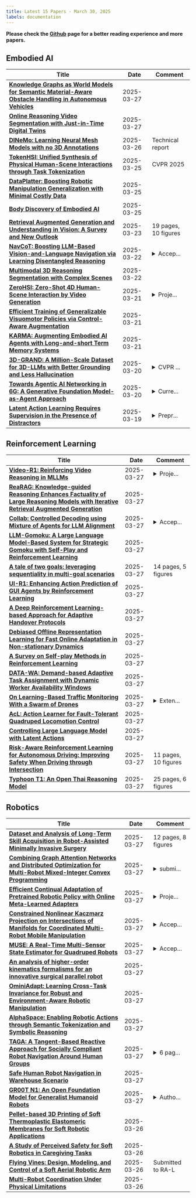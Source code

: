 ```yaml
---
title: Latest 15 Papers - March 30, 2025
labels: documentation
---
```

**Please check the [Github](https://github.com/zezhishao/MTS_Daily_ArXiv) page for a better reading experience and more papers.**

## Embodied AI
| **Title** | **Date** | **Comment** |
| --- | --- | --- |
| **[Knowledge Graphs as World Models for Semantic Material-Aware Obstacle Handling in Autonomous Vehicles](http://arxiv.org/abs/2503.21232v1)** | 2025-03-27 |  |
| **[Online Reasoning Video Segmentation with Just-in-Time Digital Twins](http://arxiv.org/abs/2503.21056v1)** | 2025-03-27 |  |
| **[DINeMo: Learning Neural Mesh Models with no 3D Annotations](http://arxiv.org/abs/2503.20220v1)** | 2025-03-26 | Technical report |
| **[TokenHSI: Unified Synthesis of Physical Human-Scene Interactions through Task Tokenization](http://arxiv.org/abs/2503.19901v1)** | 2025-03-25 | CVPR 2025 |
| **[DataPlatter: Boosting Robotic Manipulation Generalization with Minimal Costly Data](http://arxiv.org/abs/2503.19516v1)** | 2025-03-25 |  |
| **[Body Discovery of Embodied AI](http://arxiv.org/abs/2503.19941v1)** | 2025-03-25 |  |
| **[Retrieval Augmented Generation and Understanding in Vision: A Survey and New Outlook](http://arxiv.org/abs/2503.18016v1)** | 2025-03-23 | 19 pages, 10 figures |
| **[NavCoT: Boosting LLM-Based Vision-and-Language Navigation via Learning Disentangled Reasoning](http://arxiv.org/abs/2403.07376v2)** | 2025-03-22 | <details><summary>Accep...</summary><p>Accepted by TPAMI 2025</p></details> |
| **[Multimodal 3D Reasoning Segmentation with Complex Scenes](http://arxiv.org/abs/2411.13927v2)** | 2025-03-22 |  |
| **[ZeroHSI: Zero-Shot 4D Human-Scene Interaction by Video Generation](http://arxiv.org/abs/2412.18600v2)** | 2025-03-21 | <details><summary>Proje...</summary><p>Project website: https://awfuact.github.io/zerohsi/ The first two authors contribute equally</p></details> |
| **[Efficient Training of Generalizable Visuomotor Policies via Control-Aware Augmentation](http://arxiv.org/abs/2401.09258v2)** | 2025-03-21 |  |
| **[KARMA: Augmenting Embodied AI Agents with Long-and-short Term Memory Systems](http://arxiv.org/abs/2409.14908v2)** | 2025-03-21 |  |
| **[3D-GRAND: A Million-Scale Dataset for 3D-LLMs with Better Grounding and Less Hallucination](http://arxiv.org/abs/2406.05132v3)** | 2025-03-20 | <details><summary>CVPR ...</summary><p>CVPR 2025. Project website: https://3d-grand.github.io</p></details> |
| **[Towards Agentic AI Networking in 6G: A Generative Foundation Model-as-Agent Approach](http://arxiv.org/abs/2503.15764v1)** | 2025-03-20 | <details><summary>Curre...</summary><p>Currently under revision at IEEE Communications Magazine</p></details> |
| **[Latent Action Learning Requires Supervision in the Presence of Distractors](http://arxiv.org/abs/2502.00379v2)** | 2025-03-19 | <details><summary>Prepr...</summary><p>Preprint. In review. Edit: Accepted by ICLR 2025 Workshop on World Models: Understanding, Modelling and Scaling</p></details> |

## Reinforcement Learning
| **Title** | **Date** | **Comment** |
| --- | --- | --- |
| **[Video-R1: Reinforcing Video Reasoning in MLLMs](http://arxiv.org/abs/2503.21776v1)** | 2025-03-27 | <details><summary>Proje...</summary><p>Project page: https://github.com/tulerfeng/Video-R1</p></details> |
| **[ReaRAG: Knowledge-guided Reasoning Enhances Factuality of Large Reasoning Models with Iterative Retrieval Augmented Generation](http://arxiv.org/abs/2503.21729v1)** | 2025-03-27 |  |
| **[Collab: Controlled Decoding using Mixture of Agents for LLM Alignment](http://arxiv.org/abs/2503.21720v1)** | 2025-03-27 | <details><summary>Accep...</summary><p>Accepted to ICLR 2025</p></details> |
| **[LLM-Gomoku: A Large Language Model-Based System for Strategic Gomoku with Self-Play and Reinforcement Learning](http://arxiv.org/abs/2503.21683v1)** | 2025-03-27 |  |
| **[A tale of two goals: leveraging sequentiality in multi-goal scenarios](http://arxiv.org/abs/2503.21677v1)** | 2025-03-27 | 14 pages, 5 figures |
| **[UI-R1: Enhancing Action Prediction of GUI Agents by Reinforcement Learning](http://arxiv.org/abs/2503.21620v1)** | 2025-03-27 |  |
| **[A Deep Reinforcement Learning-based Approach for Adaptive Handover Protocols](http://arxiv.org/abs/2503.21601v1)** | 2025-03-27 |  |
| **[Debiased Offline Representation Learning for Fast Online Adaptation in Non-stationary Dynamics](http://arxiv.org/abs/2402.11317v2)** | 2025-03-27 |  |
| **[A Survey on Self-play Methods in Reinforcement Learning](http://arxiv.org/abs/2408.01072v3)** | 2025-03-27 |  |
| **[DATA-WA: Demand-based Adaptive Task Assignment with Dynamic Worker Availability Windows](http://arxiv.org/abs/2503.21458v1)** | 2025-03-27 |  |
| **[On Learning-Based Traffic Monitoring With a Swarm of Drones](http://arxiv.org/abs/2503.21433v1)** | 2025-03-27 | <details><summary>Exten...</summary><p>Extended version of the paper accepted for presentation at the 23rd IEEE European Control Conference (ECC 2025), Thessaloniki, Greece</p></details> |
| **[AcL: Action Learner for Fault-Tolerant Quadruped Locomotion Control](http://arxiv.org/abs/2503.21401v1)** | 2025-03-27 |  |
| **[Controlling Large Language Model with Latent Actions](http://arxiv.org/abs/2503.21383v1)** | 2025-03-27 |  |
| **[Risk-Aware Reinforcement Learning for Autonomous Driving: Improving Safety When Driving through Intersection](http://arxiv.org/abs/2503.19690v2)** | 2025-03-27 | 11 pages, 10 figures |
| **[Typhoon T1: An Open Thai Reasoning Model](http://arxiv.org/abs/2502.09042v2)** | 2025-03-27 | 25 pages, 6 figures |

## Robotics
| **Title** | **Date** | **Comment** |
| --- | --- | --- |
| **[Dataset and Analysis of Long-Term Skill Acquisition in Robot-Assisted Minimally Invasive Surgery](http://arxiv.org/abs/2503.21591v1)** | 2025-03-27 | 12 pages, 8 figures |
| **[Combining Graph Attention Networks and Distributed Optimization for Multi-Robot Mixed-Integer Convex Programming](http://arxiv.org/abs/2503.21548v1)** | 2025-03-27 | <details><summary>submi...</summary><p>submitted to CDC 2025</p></details> |
| **[Efficient Continual Adaptation of Pretrained Robotic Policy with Online Meta-Learned Adapters](http://arxiv.org/abs/2503.18684v2)** | 2025-03-27 | <details><summary>Proje...</summary><p>Project link: https://ricky-zhu.github.io/OMLA/</p></details> |
| **[Constrained Nonlinear Kaczmarz Projection on Intersections of Manifolds for Coordinated Multi-Robot Mobile Manipulation](http://arxiv.org/abs/2410.21630v2)** | 2025-03-27 | <details><summary>Accep...</summary><p>Accepted for publication at IEEE International Conference on Robotics and Automation (ICRA) 2025</p></details> |
| **[MUSE: A Real-Time Multi-Sensor State Estimator for Quadruped Robots](http://arxiv.org/abs/2503.12101v2)** | 2025-03-27 | <details><summary>Accep...</summary><p>Accepted for publication in IEEE Robotics and Automation Letters</p></details> |
| **[An analysis of higher-order kinematics formalisms for an innovative surgical parallel robot](http://arxiv.org/abs/2503.21291v1)** | 2025-03-27 |  |
| **[OminiAdapt: Learning Cross-Task Invariance for Robust and Environment-Aware Robotic Manipulation](http://arxiv.org/abs/2503.21257v1)** | 2025-03-27 |  |
| **[AlphaSpace: Enabling Robotic Actions through Semantic Tokenization and Symbolic Reasoning](http://arxiv.org/abs/2503.18769v2)** | 2025-03-27 |  |
| **[TAGA: A Tangent-Based Reactive Approach for Socially Compliant Robot Navigation Around Human Groups](http://arxiv.org/abs/2503.21168v1)** | 2025-03-27 | <details><summary>6 pag...</summary><p>6 pages, 3 figures. Submitted as a conference paper in IEEE/RSJ International Conference on Intelligent Robots and Systems (IROS), 2025</p></details> |
| **[Safe Human Robot Navigation in Warehouse Scenario](http://arxiv.org/abs/2503.21141v1)** | 2025-03-27 |  |
| **[GR00T N1: An Open Foundation Model for Generalist Humanoid Robots](http://arxiv.org/abs/2503.14734v2)** | 2025-03-27 | <details><summary>Autho...</summary><p>Authors are listed alphabetically. Project leads are Linxi "Jim" Fan and Yuke Zhu. For more information, see https://developer.nvidia.com/isaac/gr00t</p></details> |
| **[Pellet-based 3D Printing of Soft Thermoplastic Elastomeric Membranes for Soft Robotic Applications](http://arxiv.org/abs/2503.20957v1)** | 2025-03-26 |  |
| **[A Study of Perceived Safety for Soft Robotics in Caregiving Tasks](http://arxiv.org/abs/2503.20916v1)** | 2025-03-26 |  |
| **[Flying Vines: Design, Modeling, and Control of a Soft Aerial Robotic Arm](http://arxiv.org/abs/2503.20754v1)** | 2025-03-26 | Submitted to RA-L |
| **[Multi-Robot Coordination Under Physical Limitations](http://arxiv.org/abs/2503.20723v1)** | 2025-03-26 |  |

